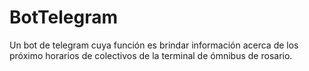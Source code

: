 # BotTelegram
Un bot de telegram cuya función es brindar información acerca de los próximo horarios de colectivos de la terminal de ómnibus de rosario.
